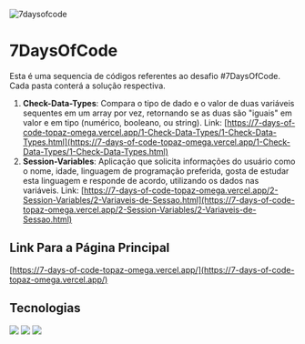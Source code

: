 ![7daysofcode](https://github.com/user-attachments/assets/3466169c-52a0-4192-bc9a-f500aabe6e7d)

# 7DaysOfCode
Esta é uma sequencia de códigos referentes ao desafio #7DaysOfCode. Cada pasta conterá a solução respectiva.
1. <b>Check-Data-Types</b>: Compara o tipo de dado e o valor de duas variáveis sequentes em um array por vez, retornando se as duas são "iguais" em valor e em tipo (numérico, booleano, ou string). Link: [https://7-days-of-code-topaz-omega.vercel.app/1-Check-Data-Types/1-Check-Data-Types.html](https://7-days-of-code-topaz-omega.vercel.app/1-Check-Data-Types/1-Check-Data-Types.html)
2. <b>Session-Variables</b>: Aplicação que solicita informações do usuário como o nome, idade, linguagem de programação preferida, gosta de estudar esta linguagem e responde de acordo, utilizando os dados nas variáveis. Link: [https://7-days-of-code-topaz-omega.vercel.app/2-Session-Variables/2-Variaveis-de-Sessao.html](https://7-days-of-code-topaz-omega.vercel.app/2-Session-Variables/2-Variaveis-de-Sessao.html)

## Link Para a Página Principal
[https://7-days-of-code-topaz-omega.vercel.app/](https://7-days-of-code-topaz-omega.vercel.app/)

## Tecnologias
<div>
  <img src="https://img.shields.io/badge/HTML-239120?style=for-the-badge&logo=html5&logoColor=white">
  <img src="https://img.shields.io/badge/CSS-239120?&style=for-the-badge&logo=css3&logoColor=white">
  <img src="https://img.shields.io/badge/JavaScript-F7DF1E?style=for-the-badge&logo=javascript&logoColor=black">
</div>
